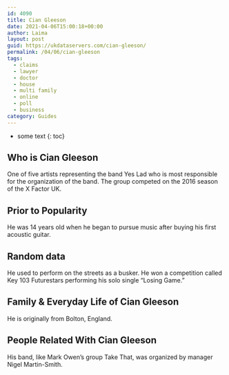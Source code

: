 ```yaml
---
id: 4090
title: Cian Gleeson
date: 2021-04-06T15:00:18+00:00
author: Laima
layout: post
guid: https://ukdataservers.com/cian-gleeson/
permalink: /04/06/cian-gleeson
tags:
  - claims
  - lawyer
  - doctor
  - house
  - multi family
  - online
  - poll
  - business
category: Guides
---
```


* some text
{: toc}


## Who is Cian Gleeson
                  
                  
                  
One of five artists representing the band Yes Lad who is most responsible for the organization of the band. The group competed on the 2016 season of the X Factor UK.
                  
              
            
              
            
                
                
                
## Prior to Popularity
                  
                  
                  
He was 14 years old when he began to pursue music after buying his first acoustic guitar.
                  
              
            
              
            
                
                
                
## Random data
                  
                  
                  
He used to perform on the streets as a busker. He won a competition called Key 103 Futurestars performing his solo single &#8220;Losing Game.&#8221;
                  
              
            
              
            
                
                
                
## Family & Everyday Life of Cian Gleeson
                  
                  
                  
He is originally from Bolton, England.
                  
              
            
              
            
                
                
                
## People Related With Cian Gleeson
                  
                  
                  
His band, like Mark Owen&#8217;s group Take That, was organized by manager Nigel Martin-Smith.
                  
              
            
              
            
                
              
            
              
              
            
            
              
            
          
          
          